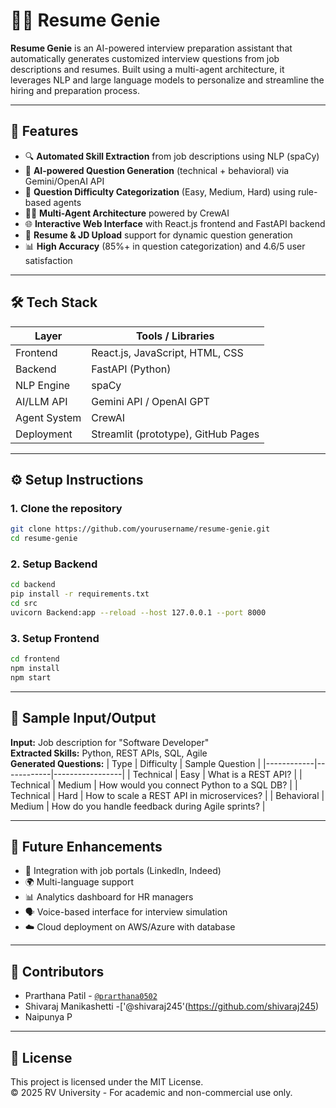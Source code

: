 
# 🧞‍♂️ Resume Genie

**Resume Genie** is an AI-powered interview preparation assistant that automatically generates customized interview questions from job descriptions and resumes. Built using a multi-agent architecture, it leverages NLP and large language models to personalize and streamline the hiring and preparation process.

---

## 🚀 Features

- 🔍 **Automated Skill Extraction** from job descriptions using NLP (spaCy)
- 🤖 **AI-powered Question Generation** (technical + behavioral) via Gemini/OpenAI API
- 🧠 **Question Difficulty Categorization** (Easy, Medium, Hard) using rule-based agents
- 🧑‍💻 **Multi-Agent Architecture** powered by CrewAI
- 🌐 **Interactive Web Interface** with React.js frontend and FastAPI backend
- 📄 **Resume & JD Upload** support for dynamic question generation
- 📊 **High Accuracy** (85%+ in question categorization) and 4.6/5 user satisfaction

---

## 🛠️ Tech Stack

| Layer       | Tools / Libraries                     |
|-------------|----------------------------------------|
| Frontend    | React.js, JavaScript, HTML, CSS        |
| Backend     | FastAPI (Python)                       |
| NLP Engine  | spaCy                                  |
| AI/LLM API  | Gemini API / OpenAI GPT                |
| Agent System| CrewAI                                 |
| Deployment  | Streamlit (prototype), GitHub Pages    |

---

## ⚙️ Setup Instructions

### 1. Clone the repository
```bash
git clone https://github.com/yourusername/resume-genie.git
cd resume-genie
```

### 2. Setup Backend
```bash
cd backend
pip install -r requirements.txt
cd src
uvicorn Backend:app --reload --host 127.0.0.1 --port 8000
```

### 3. Setup Frontend
```bash
cd frontend
npm install
npm start
```

---

## 🧪 Sample Input/Output

**Input:** Job description for "Software Developer"  
**Extracted Skills:** Python, REST APIs, SQL, Agile  
**Generated Questions:**
| Type       | Difficulty | Sample Question |
|------------|------------|-----------------|
| Technical  | Easy       | What is a REST API? |
| Technical  | Medium     | How would you connect Python to a SQL DB? |
| Technical  | Hard       | How to scale a REST API in microservices? |
| Behavioral | Medium     | How do you handle feedback during Agile sprints? |

---

## 🎯 Future Enhancements

- 🤝 Integration with job portals (LinkedIn, Indeed)
- 🌍 Multi-language support
- 📊 Analytics dashboard for HR managers
- 🗣️ Voice-based interface for interview simulation
- ☁️ Cloud deployment on AWS/Azure with database

---

## 👥 Contributors

- Prarthana Patil - [`@prarthana0502`](https://github.com/prarthana0502)  
- Shivaraj Manikashetti  -['@shivaraj245'(https://github.com/shivaraj245)
- Naipunya P  

---

## 📄 License

This project is licensed under the MIT License.  
© 2025 RV University - For academic and non-commercial use only.
